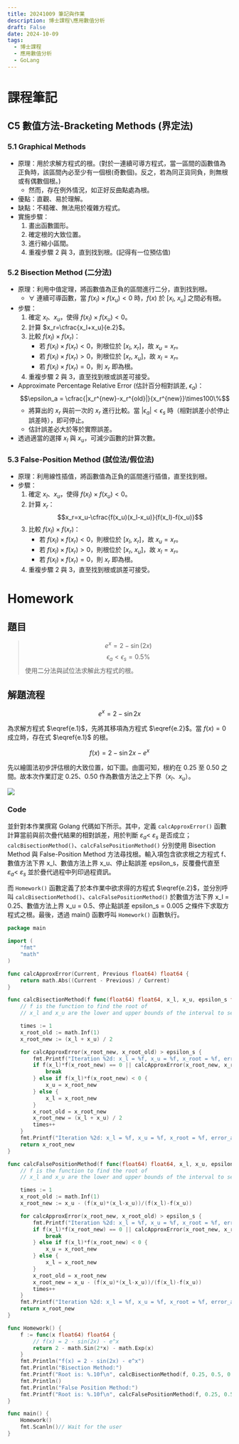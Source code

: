 ```yaml
---
title: 20241009 筆記與作業
description: 博士課程\應用數值分析
draft: False
date: 2024-10-09
tags:
  - 博士課程
  - 應用數值分析
  - GoLang
---
```

# 課程筆記
## C5 數值方法-Bracketing Methods (界定法)
### 5.1 Graphical Methods
- 原理：用於求解方程式的根。(對於一連續可導方程式，當一區間的函數值為正負時，該區間內必至少有一個根(奇數個)。反之，若為同正貨同負，則無根或有偶數個根。)
  - 然而，存在例外情況，如正好反曲點處為根。
- 優點：直觀、易於理解。
- 缺點：不精確、無法用於複雜方程式。
- 實施步驟：
  1. 畫出函數圖形。
  2. 確定根的大致位置。
  3. 進行縮小區間。
  4. 重複步驟 2 與 3，直到找到根。(記得有一位預估值)

### 5.2 Bisection Method (二分法)
- 原理：利用中值定理，將函數值為正負的區間進行二分，直到找到根。
  - $\forall$ 連續可導函數，當 $f(x_l)\times f(x_u) \lt 0$ 時，$f(x)$ 於 $[x_l,\ x_u]$ 之間必有根。
- 步驟：
  1. 確定 $x_l$、$x_u$，使得 $f(x_l)\times f(x_u) \lt 0$。
  2. 計算 $x_r=\cfrac{x_l+x_u}{e.2}$。
  3. 比較 $f(x_l)\times f(x_r)$：
       - 若 $f(x_l)\times f(x_r) \lt 0$，則根位於 $[x_l,\ x_r]$，故 $x_u=x_r$。
       - 若 $f(x_l)\times f(x_r) \gt 0$，則根位於 $[x_r,\ x_u]$，故 $x_l=x_r$。
       - 若 $f(x_l)\times f(x_r) = 0$，則 $x_r$ 即為根。
  4. 重複步驟 2 與 3，直至找到根或誤差可接受。
- Approximate Percentage Relative Error (估計百分相對誤差, $\epsilon_a$)：
  $$\epsilon_a = \cfrac{|x_r^{new}-x_r^{old}|}{x_r^{new}}\times100\%$$
  - 將算出的 $x_r$ 與前一次的 $x_r$ 進行比較。當 $|\epsilon_a| \lt \epsilon_s$ 時（相對誤差小於停止誤差時），即可停止。
  - 估計誤差必大於等於實際誤差。
- 透過適當的選擇 $x_l$ 與 $x_u$，可減少函數的計算次數。

### 5.3 False-Position Method (試位法/假位法)
- 原理：利用線性插值，將函數值為正負的區間進行插值，直至找到根。
- 步驟：
  1. 確定 $x_l$、$x_u$，使得 $f(x_l)\times f(x_u) \lt 0$。
  2. 計算 $x_r$：
     $$x_r=x_u-\cfrac{f(x_u)(x_l-x_u)}{f(x_l)-f(x_u)}$$
  3. 比較 $f(x_l)\times f(x_r)$：
       - 若 $f(x_l)\times f(x_r) \lt 0$，則根位於 $[x_l,\ x_r]$，故 $x_u=x_r$。
       - 若 $f(x_l)\times f(x_r) \gt 0$，則根位於 $[x_r,\ x_u]$，故 $x_l=x_r$。
       - 若 $f(x_l)\times f(x_r) = 0$，則 $x_r$ 即為根。
  4. 重複步驟 2 與 3，直至找到根或誤差可接受。

# Homework
## 題目
> $$e^x = 2 - \sin(2x)$$
> $$\epsilon_a < \epsilon_s=0.5\%$$
> 使用二分法與試位法求解此方程式的根。

## 解題流程
$$
e^{x} = 2 - \sin{2x}\tag{e.1}\label{e.1}
$$

為求解方程式 $\eqref{e.1}$，先將其移項為方程式 $\eqref{e.2}$。當 $f(x) = 0$ 成立時，存在式 $\eqref{e.1}$ 的根。  

$$
f(x) = 2 - \sin{2x} - e^{x}\tag{e.2}\label{e.2}
$$

先以繪圖法初步評估根的大致位置，如下圖。由圖可知，根約在 0.25 至 0.50 之間。故本次作業訂定 0.25、0.50 作為數值方法之上下界（$x_{l}$、$x_{u}$）。

<img src="/20241009-1.avif" class="Invertible" />

### Code
並針對本作業撰寫 Golang 代碼如下所示。其中，定義 `calcApproxError()` 函數計算當前與前次疊代結果的相對誤差，用於判斷 $\varepsilon_{a} < \ \varepsilon_{s}$ 是否成立；`calcBisectionMethod()`、`calcFalsePositionMethod()` 分別使用 Bisection Method 與 False-Position Method 方法尋找根。輸入項包含欲求根之方程式 f、數值方法下界 x_l、數值方法上界 x_u、停止點誤差 epsilon_s，反覆疊代直至 $\varepsilon_{a} < \ \varepsilon_{s}$ 並於疊代過程中列印過程資訊。  

而 `Homework()` 函數定義了於本作業中欲求得的方程式 $\eqref{e.2}$，並分別呼叫 `calcBisectionMethod()`、`calcFalsePositionMethod()` 於數值方法下界 x_l = 0.25、數值方法上界 x_u = 0.5、停止點誤差 epsilon_s = 0.005 之條件下求取方程式之根。最後，透過 main() 函數呼叫 `Homework()` 函數執行。

```go
package main

import (
	"fmt"
	"math"
)

func calcApproxError(Current, Previous float64) float64 {
	return math.Abs((Current - Previous) / Current)
}

func calcBisectionMethod(f func(float64) float64, x_l, x_u, epsilon_s float64) float64 {
	// f is the function to find the root of
	// x_l and x_u are the lower and upper bounds of the interval to search

	times := 1
	x_root_old := math.Inf(1)
	x_root_new := (x_l + x_u) / 2

	for calcApproxError(x_root_new, x_root_old) > epsilon_s {
		fmt.Printf("Iteration %2d: x_l = %f, x_u = %f, x_root = %f, error_appr = %f\n", times, x_l, x_u, x_root_new, calcApproxError(x_root_new, x_root_old))
		if f(x_l)*f(x_root_new) == 0 || calcApproxError(x_root_new, x_root_old) < epsilon_s {
			break
		} else if f(x_l)*f(x_root_new) < 0 {
			x_u = x_root_new
		} else {
			x_l = x_root_new
		}
		x_root_old = x_root_new
		x_root_new = (x_l + x_u) / 2
		times++
	}
	fmt.Printf("Iteration %2d: x_l = %f, x_u = %f, x_root = %f, error_appr = %f\n", times, x_l, x_u, x_root_new, calcApproxError(x_root_new, x_root_old))
	return x_root_new
}

func calcFalsePositionMethod(f func(float64) float64, x_l, x_u, epsilon_s float64) float64 {
	// f is the function to find the root of
	// x_l and x_u are the lower and upper bounds of the interval to search

	times := 1
	x_root_old := math.Inf(1)
	x_root_new := x_u - (f(x_u)*(x_l-x_u))/(f(x_l)-f(x_u))

	for calcApproxError(x_root_new, x_root_old) > epsilon_s {
		fmt.Printf("Iteration %2d: x_l = %f, x_u = %f, x_root = %f, error_appr = %f\n", times, x_l, x_u, x_root_new, calcApproxError(x_root_new, x_root_old))
		if f(x_l)*f(x_root_new) == 0 || calcApproxError(x_root_new, x_root_old) < epsilon_s {
			break
		} else if f(x_l)*f(x_root_new) < 0 {
			x_u = x_root_new
		} else {
			x_l = x_root_new
		}
		x_root_old = x_root_new
		x_root_new = x_u - (f(x_u)*(x_l-x_u))/(f(x_l)-f(x_u))
		times++
	}
	fmt.Printf("Iteration %2d: x_l = %f, x_u = %f, x_root = %f, error_appr = %f\n", times, x_l, x_u, x_root_new, calcApproxError(x_root_new, x_root_old))
	return x_root_new
}

func Homework() {
	f := func(x float64) float64 {
		// f(x) = 2 - sin(2x) - e^x
		return 2 - math.Sin(2*x) - math.Exp(x)
	}
	fmt.Println("f(x) = 2 - sin(2x) - e^x")
	fmt.Println("Bisection Method:")
	fmt.Printf("Root is: %.10f\n", calcBisectionMethod(f, 0.25, 0.5, 0.005))
	fmt.Println()
	fmt.Println("False Position Method:")
	fmt.Printf("Root is: %.10f\n", calcFalsePositionMethod(f, 0.25, 0.5, 0.005))
}

func main() {
	Homework()
	fmt.Scanln()// Wait for the user
}
```
